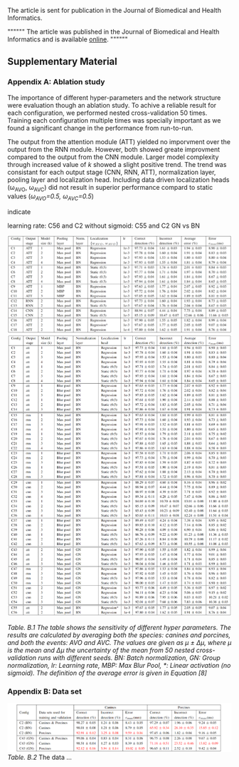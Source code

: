 
The article is sent for publication in the Journal of Biomedical and Health Informatics.

""""""
The article was published in the Journal of Biomedical and Health Informatics and is available 
[online](https://ieeexplore.ieee.org/document/9216477).
""""""

## Supplementary Material


### Appendix A: Ablation study

The importance of different hyper-parameters and the network structure were evaluation though an ablation study. To achive a reliable result for each configuration, we performed nested cross-validation 50 times. Training each configuration multiple times was specially important as we found a significant change in the performance from run-to-run. 

The output from the attention module (ATT) yielded no imporvment over the output from the RNN module. However, both showed greate improvment compared to the output from the CNN module. Larger model complexity through increased value of *k* showed a slight positive trend. The trend was consistant for each output stage (CNN, RNN, ATT), normalization layer, pooling layer and localization head. Including data driven localization heads (&omega;<sub>AVO</sub>, &omega;<sub>AVC</sub>) did not result in superior performance compard to static values (*&omega;<sub>AVO</sub>=0.5, &omega;<sub>AVC</sub>=0.5*)

indicate 

learning rate: C56 and C2
without sigmoid: C55 and C2
GN vs BN
 


![Example Workflow](./images/ablation_studies.png)
![Example Workflow](./images/ablation_studies_large.png)

*Table. B.1 The table shows the sensitivity of different hyper parameters. The results are calculated by averaging both the species: canines and porcines, and both the events: AVO and AVC. The values are given as &mu; &plusmn; &Delta;&mu;, where &mu; is the mean and &Delta;&mu; the uncertainty of the mean from 50 nested cross-validation runs with different seeds. BN: Batch normalization, GN: Group normalization, lr: Learning rate, MBP: Max Blur Pool, \*: Linear activation (no sigmoid). The definition of the average error is given in Equation [8]*


### Appendix B: Data set

![Example Workflow](./images/result_species.png)
*Table. B.2*
The data ...

